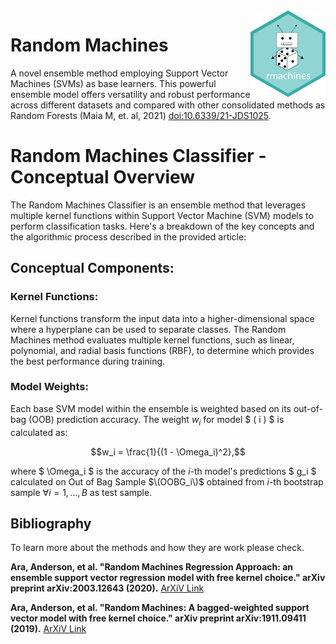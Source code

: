 <img src="docs/img/rmachines-hex-01.png" width="120" align="right" />

# Random Machines

A novel ensemble method employing Support Vector Machines (SVMs) as base learners. This powerful ensemble model offers versatility and robust performance across different datasets and compared with other consolidated methods as Random Forests (Maia M, et. al, 2021) <doi:10.6339/21-JDS1025>.

# Random Machines Classifier - Conceptual Overview

The Random Machines Classifier is an ensemble method that leverages multiple kernel functions within Support Vector Machine (SVM) models to perform classification tasks. Here's a breakdown of the key concepts and the algorithmic process described in the provided article:

## Conceptual Components:

### Kernel Functions:
Kernel functions transform the input data into a higher-dimensional space where a hyperplane can be used to separate classes. The Random Machines method evaluates multiple kernel functions, such as linear, polynomial, and radial basis functions (RBF), to determine which provides the best performance during training.

### Model Weights:
Each base SVM model within the ensemble is weighted based on its out-of-bag (OOB) prediction accuracy. The weight $w_i$ for model $ \( i \) $ is calculated as:

```math
w_i = \frac{1}{(1 - \Omega_i)^2},
```

where $ \Omega_i $ is the accuracy of the $i$-th model's predictions $ g_i $ calculated on Out of Bag Sample $\(OOBG_i\)$ obtained from $i$-th bootstrap sample $\forall i = 1, . . . , B$ as test sample.

## Bibliography

To learn more about the methods and how they are work please check.

**Ara, Anderson, et al. "Random Machines Regression Approach: an ensemble support vector regression model with free kernel choice." arXiv preprint arXiv:2003.12643 (2020).** [ArXiV Link](https://arxiv.org/abs/2003.12643)

**Ara, Anderson, et al. "Random Machines: A bagged-weighted support vector model with free kernel choice." arXiv preprint arXiv:1911.09411 (2019).** [ArXiV Link](https://arxiv.org/abs/1911.09411)
